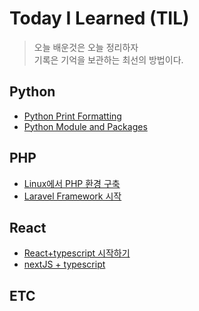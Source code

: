 # Today I Learned (TIL)
>오늘 배운것은 오늘 정리하자  
>기록은 기억을 보관하는 최선의 방법이다.

## Python
- [Python Print Formatting](./Python/Python_print.md)
- [Python Module and Packages](./Python/module_and_package.md)

## PHP
- [Linux에서 PHP 환경 구축](./PHP/install_php_with_linux.md)
- [Laravel Framework 시작](./PHP/laravel_start.md)

## React
- [React+typescript 시작하기](./React/react_with_typescript.md)
- [nextJS + typescript](./React/nextJS.md)

## ETC
